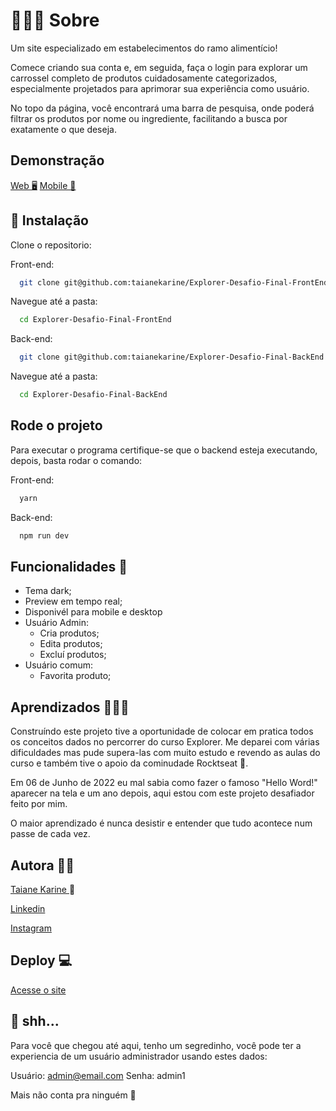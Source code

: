 
# 👩🏼‍💻 Sobre

Um site especializado em estabelecimentos do ramo alimentício!

Comece criando sua conta e, em seguida, faça o login para explorar um carrossel completo de produtos cuidadosamente categorizados, especialmente projetados para aprimorar sua experiência como usuário.

No topo da página, você encontrará uma barra de pesquisa, onde poderá filtrar os produtos por nome ou ingrediente, facilitando a busca por exatamente o que deseja.

## Demonstração

[Web 🖥️](https://www.youtube.com/watch?v=u79TZvfMKWo&ab_channel=TaianeKarine) 
[Mobile 📱](https://www.youtube.com/watch?v=BoipEMZ5M_w&feature=youtu.be&ab_channel=TaianeKarine)

## 🚀 Instalação

Clone o repositorio:

Front-end:
```bash
  git clone git@github.com:taianekarine/Explorer-Desafio-Final-FrontEnd.git
```

Navegue até a pasta:
```bash
  cd Explorer-Desafio-Final-FrontEnd
```

Back-end:
```bash
  git clone git@github.com:taianekarine/Explorer-Desafio-Final-BackEnd.git
```

Navegue até a pasta:
```bash
  cd Explorer-Desafio-Final-BackEnd
```
## Rode o projeto
Para executar o programa certifique-se que o backend esteja executando, depois, basta rodar o comando:

Front-end:
```bash
  yarn
```

Back-end:
```bash
  npm run dev
```

## Funcionalidades 🤖

- Tema dark;
- Preview em tempo real;
- Disponivél para mobile e desktop
- Usuário Admin:
    - Cria produtos;
    - Edita produtos;
    - Excluí produtos;
- Usuário comum:
    - Favorita produto;

## Aprendizados 👩🏼‍🎓

Construíndo este projeto tive a oportunidade de colocar em pratica todos os conceitos dados no percorrer do curso Explorer. Me deparei com várias dificuldades mas pude supera-las com muito estudo e revendo as aulas do curso e também tive o apoio da cominudade Rocktseat 🚀.

Em 06 de Junho de 2022 eu mal sabia como fazer o famoso "Hello Word!" aparecer na tela e um ano depois, aqui estou com este projeto desafiador feito por mim.

O maior aprendizado é nunca desistir e entender que tudo acontece num passe de cada vez.

## Autora 👩🏼

[Taiane Karine ](https://www.github.com/taianekarine) 🧡

[ Linkedin ](https://www.linkedin.com/in/taianekarine/)

[ Instagram ](https://www.instagram.com/taianekarine/)
## Deploy 💻

[ Acesse o site ](https://tksfoodexplorer.netlify.app/)


## 🤫 shh...

Para você que chegou até aqui, tenho um segredinho, você pode ter a experiencia de um usuário administrador usando estes dados:

Usuário: admin@email.com
Senha: admin1

Mais não conta pra ninguém 🫣
